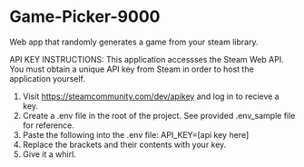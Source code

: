 # Game-Picker-9000
Web app that randomly generates a game from your steam library. 

API KEY INSTRUCTIONS:
This application accessses the Steam Web API. You must obtain a unique API key from Steam in order to host the application yourself. 

1. Visit https://steamcommunity.com/dev/apikey and log in to recieve a key.
2. Create a .env file in the root of the project. See provided .env_sample file for reference.
3. Paste the following into the .env file: 
API_KEY=[api key here] 
4. Replace the brackets and their contents with your key.
5. Give it a whirl.


